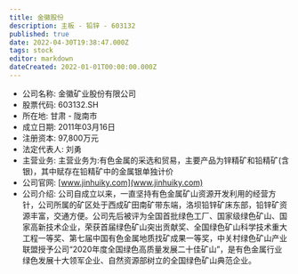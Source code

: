```yaml
---
title: 金徽股份
description: 主板 - 铅锌 - 603132
published: true
date: 2022-04-30T19:38:47.000Z
tags: stock
editor: markdown
dateCreated: 2022-01-01T00:00:00.000Z
---
```


- 公司名称: 金徽矿业股份有限公司
- 股票代码: 603132.SH
- 所在地: 甘肃 - 陇南市
- 成立日期: 2011年03月16日
- 注册资本: 97,800万元
- 法定代表人: 刘勇
- 主营业务: 主营业务为:有色金属的采选和贸易，主要产品为锌精矿和铅精矿(含银)，其中赋存在铅精矿中的金属银单独计价
- 公司官网: [www.jinhuiky.com](www.jinhuiky.com)
- 公司介绍: 公司自成立以来，一直坚持有色金属矿山资源开发利用的经营方针，公司所属的矿区处于西成矿田南矿带东端，洛坝铅锌矿床东部，铅锌矿资源丰富，交通方便。公司先后被评为全国首批绿色工厂、国家级绿色矿山、国家高新技术企业，荣获首届绿色矿山突出贡献奖、全国绿色矿山科学技术重大工程一等奖、第七届中国有色金属地质找矿成果一等奖，中关村绿色矿山产业联盟授予公司“2020年度全国绿色高质量发展二十佳矿山”，是有色金属行业绿色发展十大领军企业、自然资源部树立的全国绿色矿山典范企业。


